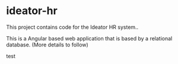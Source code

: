 # ideator-hr

This project contains code for the Ideator HR system..

This is a Angular based web application that is based by a relational database. (More details to follow)

test

